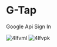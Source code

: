 # G-Tap

Google Api Sign In


![4lfvml](https://user-images.githubusercontent.com/51445048/98444166-45ec5980-2136-11eb-896d-8ca644dcb82c.gif)       ![4lfvpk](https://user-images.githubusercontent.com/51445048/98444215-72a07100-2136-11eb-8578-0b90ab64b2ce.gif)
